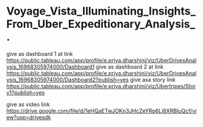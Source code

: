 # Voyage_Vista_Illuminating_Insights_From_Uber_Expeditionary_Analysis_.


give as dashboard 1 at link  https://public.tableau.com/app/profile/e.priya.dharshini/viz/UberDrivesAnalysis_16968305974000/Dashboard1
give as dashboard 2 at link  https://public.tableau.com/app/profile/e.priya.dharshini/viz/UberDrivesAnalysis_16968305974000/Dashboard2?publish=yes
give asa story link https://public.tableau.com/app/profile/e.priya.dharshini/viz/Ubertripes/Story1?publish=yes


give as video link https://drive.google.com/file/d/1eHQaETwJOKn3JHcZeYRp6Lj8XRBIuQcf/view?usp=drivesdk
